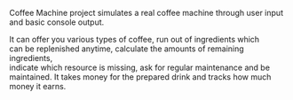 Coffee Machine project simulates a real coffee machine through user input  
and basic console output.  

It can offer you various types of coffee, run out of ingredients which  
can be replenished anytime, calculate the amounts of remaining ingredients,  
indicate which resource is missing, ask for regular maintenance and be  
maintained. It takes money for the prepared drink and tracks how much  
money it earns.
